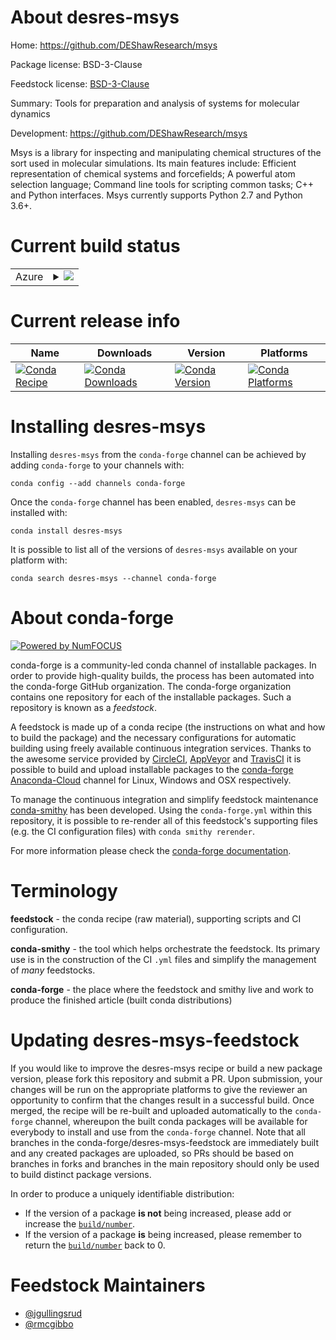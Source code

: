About desres-msys
=================

Home: https://github.com/DEShawResearch/msys

Package license: BSD-3-Clause

Feedstock license: [BSD-3-Clause](https://github.com/conda-forge/desres-msys-feedstock/blob/master/LICENSE.txt)

Summary: Tools for preparation and analysis of systems for molecular dynamics

Development: https://github.com/DEShawResearch/msys

Msys is a library for inspecting and manipulating chemical structures of
the sort used in molecular simulations. Its main features include:
Efficient representation of chemical systems and forcefields;
   A powerful atom selection language;
   Command line tools for scripting common tasks;
   C++ and Python interfaces.
Msys currently supports Python 2.7 and Python 3.6+.


Current build status
====================


<table>
    
  <tr>
    <td>Azure</td>
    <td>
      <details>
        <summary>
          <a href="https://dev.azure.com/conda-forge/feedstock-builds/_build/latest?definitionId=6587&branchName=master">
            <img src="https://dev.azure.com/conda-forge/feedstock-builds/_apis/build/status/desres-msys-feedstock?branchName=master">
          </a>
        </summary>
        <table>
          <thead><tr><th>Variant</th><th>Status</th></tr></thead>
          <tbody><tr>
              <td>linux_64_python3.6.____cpython</td>
              <td>
                <a href="https://dev.azure.com/conda-forge/feedstock-builds/_build/latest?definitionId=6587&branchName=master">
                  <img src="https://dev.azure.com/conda-forge/feedstock-builds/_apis/build/status/desres-msys-feedstock?branchName=master&jobName=linux&configuration=linux_64_python3.6.____cpython" alt="variant">
                </a>
              </td>
            </tr><tr>
              <td>linux_64_python3.7.____cpython</td>
              <td>
                <a href="https://dev.azure.com/conda-forge/feedstock-builds/_build/latest?definitionId=6587&branchName=master">
                  <img src="https://dev.azure.com/conda-forge/feedstock-builds/_apis/build/status/desres-msys-feedstock?branchName=master&jobName=linux&configuration=linux_64_python3.7.____cpython" alt="variant">
                </a>
              </td>
            </tr><tr>
              <td>linux_64_python3.8.____cpython</td>
              <td>
                <a href="https://dev.azure.com/conda-forge/feedstock-builds/_build/latest?definitionId=6587&branchName=master">
                  <img src="https://dev.azure.com/conda-forge/feedstock-builds/_apis/build/status/desres-msys-feedstock?branchName=master&jobName=linux&configuration=linux_64_python3.8.____cpython" alt="variant">
                </a>
              </td>
            </tr><tr>
              <td>osx_64_python3.6.____cpython</td>
              <td>
                <a href="https://dev.azure.com/conda-forge/feedstock-builds/_build/latest?definitionId=6587&branchName=master">
                  <img src="https://dev.azure.com/conda-forge/feedstock-builds/_apis/build/status/desres-msys-feedstock?branchName=master&jobName=osx&configuration=osx_64_python3.6.____cpython" alt="variant">
                </a>
              </td>
            </tr><tr>
              <td>osx_64_python3.7.____cpython</td>
              <td>
                <a href="https://dev.azure.com/conda-forge/feedstock-builds/_build/latest?definitionId=6587&branchName=master">
                  <img src="https://dev.azure.com/conda-forge/feedstock-builds/_apis/build/status/desres-msys-feedstock?branchName=master&jobName=osx&configuration=osx_64_python3.7.____cpython" alt="variant">
                </a>
              </td>
            </tr><tr>
              <td>osx_64_python3.8.____cpython</td>
              <td>
                <a href="https://dev.azure.com/conda-forge/feedstock-builds/_build/latest?definitionId=6587&branchName=master">
                  <img src="https://dev.azure.com/conda-forge/feedstock-builds/_apis/build/status/desres-msys-feedstock?branchName=master&jobName=osx&configuration=osx_64_python3.8.____cpython" alt="variant">
                </a>
              </td>
            </tr>
          </tbody>
        </table>
      </details>
    </td>
  </tr>
</table>

Current release info
====================

| Name | Downloads | Version | Platforms |
| --- | --- | --- | --- |
| [![Conda Recipe](https://img.shields.io/badge/recipe-desres--msys-green.svg)](https://anaconda.org/conda-forge/desres-msys) | [![Conda Downloads](https://img.shields.io/conda/dn/conda-forge/desres-msys.svg)](https://anaconda.org/conda-forge/desres-msys) | [![Conda Version](https://img.shields.io/conda/vn/conda-forge/desres-msys.svg)](https://anaconda.org/conda-forge/desres-msys) | [![Conda Platforms](https://img.shields.io/conda/pn/conda-forge/desres-msys.svg)](https://anaconda.org/conda-forge/desres-msys) |

Installing desres-msys
======================

Installing `desres-msys` from the `conda-forge` channel can be achieved by adding `conda-forge` to your channels with:

```
conda config --add channels conda-forge
```

Once the `conda-forge` channel has been enabled, `desres-msys` can be installed with:

```
conda install desres-msys
```

It is possible to list all of the versions of `desres-msys` available on your platform with:

```
conda search desres-msys --channel conda-forge
```


About conda-forge
=================

[![Powered by NumFOCUS](https://img.shields.io/badge/powered%20by-NumFOCUS-orange.svg?style=flat&colorA=E1523D&colorB=007D8A)](http://numfocus.org)

conda-forge is a community-led conda channel of installable packages.
In order to provide high-quality builds, the process has been automated into the
conda-forge GitHub organization. The conda-forge organization contains one repository
for each of the installable packages. Such a repository is known as a *feedstock*.

A feedstock is made up of a conda recipe (the instructions on what and how to build
the package) and the necessary configurations for automatic building using freely
available continuous integration services. Thanks to the awesome service provided by
[CircleCI](https://circleci.com/), [AppVeyor](https://www.appveyor.com/)
and [TravisCI](https://travis-ci.com/) it is possible to build and upload installable
packages to the [conda-forge](https://anaconda.org/conda-forge)
[Anaconda-Cloud](https://anaconda.org/) channel for Linux, Windows and OSX respectively.

To manage the continuous integration and simplify feedstock maintenance
[conda-smithy](https://github.com/conda-forge/conda-smithy) has been developed.
Using the ``conda-forge.yml`` within this repository, it is possible to re-render all of
this feedstock's supporting files (e.g. the CI configuration files) with ``conda smithy rerender``.

For more information please check the [conda-forge documentation](https://conda-forge.org/docs/).

Terminology
===========

**feedstock** - the conda recipe (raw material), supporting scripts and CI configuration.

**conda-smithy** - the tool which helps orchestrate the feedstock.
                   Its primary use is in the construction of the CI ``.yml`` files
                   and simplify the management of *many* feedstocks.

**conda-forge** - the place where the feedstock and smithy live and work to
                  produce the finished article (built conda distributions)


Updating desres-msys-feedstock
==============================

If you would like to improve the desres-msys recipe or build a new
package version, please fork this repository and submit a PR. Upon submission,
your changes will be run on the appropriate platforms to give the reviewer an
opportunity to confirm that the changes result in a successful build. Once
merged, the recipe will be re-built and uploaded automatically to the
`conda-forge` channel, whereupon the built conda packages will be available for
everybody to install and use from the `conda-forge` channel.
Note that all branches in the conda-forge/desres-msys-feedstock are
immediately built and any created packages are uploaded, so PRs should be based
on branches in forks and branches in the main repository should only be used to
build distinct package versions.

In order to produce a uniquely identifiable distribution:
 * If the version of a package **is not** being increased, please add or increase
   the [``build/number``](https://conda.io/docs/user-guide/tasks/build-packages/define-metadata.html#build-number-and-string).
 * If the version of a package **is** being increased, please remember to return
   the [``build/number``](https://conda.io/docs/user-guide/tasks/build-packages/define-metadata.html#build-number-and-string)
   back to 0.

Feedstock Maintainers
=====================

* [@jgullingsrud](https://github.com/jgullingsrud/)
* [@rmcgibbo](https://github.com/rmcgibbo/)

